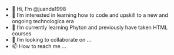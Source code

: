 - 👋 Hi, I’m @juanda1998
- 👀 I’m interested in learning how to code and upskill to a new and ongoing technologica era
- 🌱 I’m currently learning Phyton and previously have taken HTML courses
- 💞️ I’m looking to collaborate on ...
- 📫 How to reach me ...

<!---
juanda1998/juanda1998 is a ✨ special ✨ repository because its `README.md` (this file) appears on your GitHub profile.
You can click the Preview link to take a look at your changes.
--->

